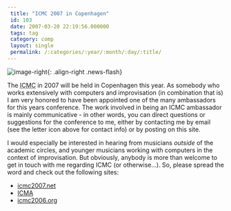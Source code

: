 ```yaml
---
 title: "ICMC 2007 in Copenhagen"
 id: 103
 date: 2007-03-20 22:19:56.000000
 tags: tag
 category: comp
 layout: single
 permalink: /:categories/:year/:month/:day/:title/
---
```

![image-right](/assets/images/){: .align-right .news-flash}

The <acronym title="International Computer Music Conference">ICMC</acronym> in 2007 will be held in Copenhagen this year. As somebody who works extensively with computers and improvisation (in combination that is) I am very honored to have been appointed one of the many ambassadors for this years conference. The work involved in being an ICMC ambassador is mainly communicative - in other words, you can direct questions or suggestions for the conference to me, either by contacting me by email (see the letter icon above for contact info) or by posting on this site.



I would especially be interested in hearing from musicians <em>outside</em> of the academic circles, and younger musicians working with computers in the context of improvisation. But obviously, anybody is more than welcome to get in touch with me regarding ICMC (or otherwise...). So, please spread the word and check out the following sites:

<ul>
<li><a href="http://www.icmc2007.net">icmc2007.net</a></li>
<li><a href="http://www.computermusic.org">ICMA</a></li>
<li><a href="http://www.icmc2006.org/">icmc2006.org</a></li>
</ul>

